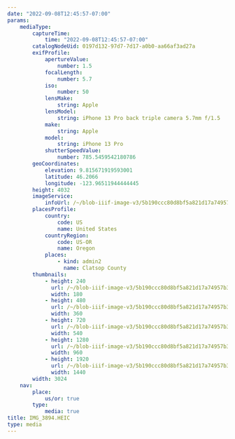 ```yaml
---
date: "2022-09-08T12:45:57-07:00"
params:
    mediaType:
        captureTime:
            time: "2022-09-08T12:45:57-07:00"
        catalogNodeUid: 0197d132-97d7-7d17-a0b0-aa66af3ad27a
        exifProfile:
            apertureValue:
                number: 1.5
            focalLength:
                number: 5.7
            iso:
                number: 50
            lensMake:
                string: Apple
            lensModel:
                string: iPhone 13 Pro back triple camera 5.7mm f/1.5
            make:
                string: Apple
            model:
                string: iPhone 13 Pro
            shutterSpeedValue:
                number: 785.5459542180786
        geoCoordinates:
            elevation: 9.815671919593001
            latitude: 46.2066
            longitude: -123.96511944444445
        height: 4032
        imageService:
            infoUrl: /~/blob-iiif-image-v3/5b190ccc80d8bf5a821d17a74957b3c36f82c70206d9e9b85f6e98731b13cfc3/info.json
        placesProfile:
            country:
                code: US
                name: United States
            countryRegion:
                code: US-OR
                name: Oregon
            places:
                - kind: admin2
                  name: Clatsop County
        thumbnails:
            - height: 240
              url: /~/blob-iiif-image-v3/5b190ccc80d8bf5a821d17a74957b3c36f82c70206d9e9b85f6e98731b13cfc3/full/180%2C240/0/default.jpg
              width: 180
            - height: 480
              url: /~/blob-iiif-image-v3/5b190ccc80d8bf5a821d17a74957b3c36f82c70206d9e9b85f6e98731b13cfc3/full/360%2C480/0/default.jpg
              width: 360
            - height: 720
              url: /~/blob-iiif-image-v3/5b190ccc80d8bf5a821d17a74957b3c36f82c70206d9e9b85f6e98731b13cfc3/full/540%2C720/0/default.jpg
              width: 540
            - height: 1280
              url: /~/blob-iiif-image-v3/5b190ccc80d8bf5a821d17a74957b3c36f82c70206d9e9b85f6e98731b13cfc3/full/960%2C1280/0/default.jpg
              width: 960
            - height: 1920
              url: /~/blob-iiif-image-v3/5b190ccc80d8bf5a821d17a74957b3c36f82c70206d9e9b85f6e98731b13cfc3/full/1440%2C1920/0/default.jpg
              width: 1440
        width: 3024
    nav:
        place:
            us/or: true
        type:
            media: true
title: IMG_3894.HEIC
type: media
---
```

